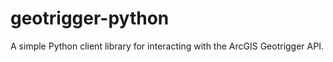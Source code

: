 geotrigger-python
=================

A simple Python client library for interacting with the ArcGIS Geotrigger API.

